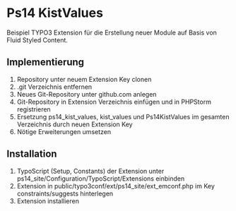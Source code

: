 # Ps14 KistValues
Beispiel TYPO3 Extension für die Erstellung neuer Module auf Basis von Fluid Styled Content.

## Implementierung
1. Repository unter neuem Extension Key clonen
2. .git Verzeichnis entfernen
3. Neues Git-Repository unter github.com anlegen
4. Git-Repository in Extension Verzeichnis einfügen und in PHPStorm registrieren
5. Ersetzung ps14_kist_values, kist_values und Ps14KistValues im gesamten Verzeichnis durch neuen Extension Key
6. Nötige Erweiterungen umsetzen

## Installation
1. TypoScript (Setup, Constants) der Extension unter ps14_site/Configuration/TypoScript/Extensions einbinden
2. Extension in public/typo3conf/ext/ps14_site/ext_emconf.php im Key constraints/suggests hinterlegen
3. Extension installieren